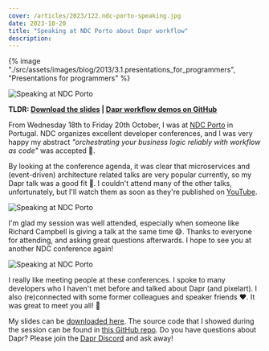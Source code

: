 ```yaml
---
cover: /articles/2023/122.ndc-porto-speaking.jpg
date: 2023-10-20
title: "Speaking at NDC Porto about Dapr workflow"
description:
---
```


{% image "./src/assets/images/blog/2013/3.1.presentations_for_programmers", "Presentations for programmers" %}

![Speaking at NDC Porto](/articles/2023/122.ndc-porto-speaking.jpg)

**TLDR: <a href="/articles/2023/122.ndcporto-dapr-workflow.pdf" target="_blank">Download the slides</a> | <a href="https://github.com/diagrid-labs/dapr-workflow-demos" target="_blank">Dapr workflow demos on GitHub</a>**

From Wednesday 18th to Friday 20th October, I was at [NDC Porto](https://ndcporto.com/agenda) in Portugal. NDC organizes excellent developer conferences, and I was very happy my abstract _"orchestrating your business logic reliably with workflow as code"_ was accepted 🥳.

By looking at the conference agenda, it was clear that microservices and (event-driven) architecture related talks are very popular currently, so my Dapr talk was a good fit 💪. I couldn't attend many of the other talks, unfortunately, but I'll watch them as soon as they're published on [YouTube](https://www.youtube.com/@ndc).

![Speaking at NDC Porto](/articles/2023/122.1.ndc-porto-speaking.jpg)

I'm glad my session was well attended, especially when someone like Richard Campbell is giving a talk at the same time 😅. Thanks to everyone for attending, and asking great questions afterwards. I hope to see you at another NDC conference again!

![Speaking at NDC Porto](/articles/2023/122.2.ndc-porto-speaking.jpg)

I really like meeting people at these conferences. I spoke to many developers who I haven't met before and talked about Dapr (and pixelart). I also (re)connected with some former colleagues and speaker friends ❤️. It was great to meet you all! 🤗

My slides can be <a href="/articles/2023/122.ndcporto-dapr-workflow.pdf" target="_blank">downloaded here</a>. The source code that I showed during the session can be found in [this GitHub repo](https://github.com/diagrid-labs/dapr-workflow-demos). Do you have questions about Dapr? Please join the [Dapr Discord](https://bit.ly/dapr-discord) and ask away!
